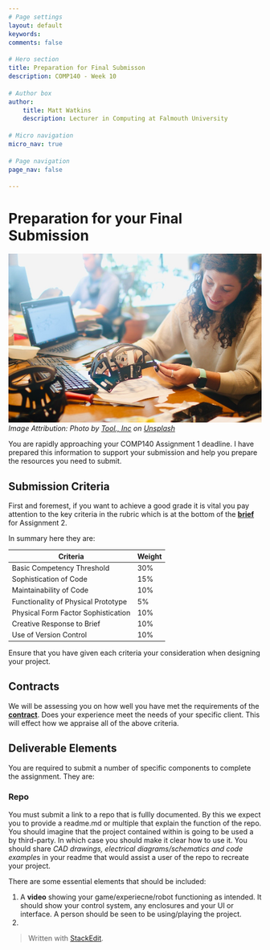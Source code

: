 ```yaml
---
# Page settings
layout: default
keywords:
comments: false

# Hero section
title: Preparation for Final Submisson
description: COMP140 - Week 10

# Author box
author:
    title: Matt Watkins
    description: Lecturer in Computing at Falmouth University

# Micro navigation
micro_nav: true

# Page navigation
page_nav: false

---
```


# Preparation for your Final Submission

![Finalising a prototype](images/submission.jpg)
*Image Attribution: Photo by [Tool., Inc](https://unsplash.com/@tool_inc?utm_source=unsplash&utm_medium=referral&utm_content=creditCopyText) on [Unsplash](https://unsplash.com/s/photos/prototype?utm_source=unsplash&utm_medium=referral&utm_content=creditCopyText)*

You are rapidly approaching your COMP140 Assignment 1 deadline. I have prepared this information to support your submission and help you prepare the resources you need to submit.

## Submission Criteria

First and foremest, if you want to achieve a good grade it is vital you pay attention to the key criteria in the rubric which is at the bottom of the **[brief](https://learningspace.falmouth.ac.uk/mod/resource/view.php?id=228190)** for Assignment 2.

In summary here they are:

|Criteria |Weight |
|--|--|
|Basic Competency Threshold  | 30% |
|Sophistication of Code| 15% |
|Maintainability of Code| 10% |
|Functionality of Physical Prototype| 5% |
|Physical Form Factor Sophistication| 10% |
|Creative Response to Brief| 10% |
|Use of Version Control| 10% |

Ensure that you have given each criteria your consideration when designing your project.

## Contracts

We will be assessing you on how well you have met the requirements of the **[contract](https://learningspace.falmouth.ac.uk/mod/resource/view.php?id=228876)**. Does your experience meet the needs of your specific client. This will effect how we appraise all of the above criteria.


## Deliverable Elements

You are required to submit a number of specific components to complete the assignment. They are:

### Repo

You must submit a link to a repo that is fullly documented. By this we expect you to provide a readme.md or multiple that explain the function of the repo. You should imagine that the project contained within is going to be used a by third-party. In which case you should make it clear how to use it. You should share *CAD drawings, electrical diagrams/schematics and code example*s in your readme that would assist a user of the repo to recreate your project. 

There are some essential elements that should be included:

 1. A **video** showing your game/experiecne/robot functioning as intended. It should show your control system, any enclosures and your UI or interface. A person should be seen to be using/playing the project.
 2. 

> Written with [StackEdit](https://stackedit.io/).
<!--stackedit_data:
eyJoaXN0b3J5IjpbLTEyNDc2NTUwNSw4MzA1NzY0NjQsMjM1NT
k2NDI2XX0=
-->